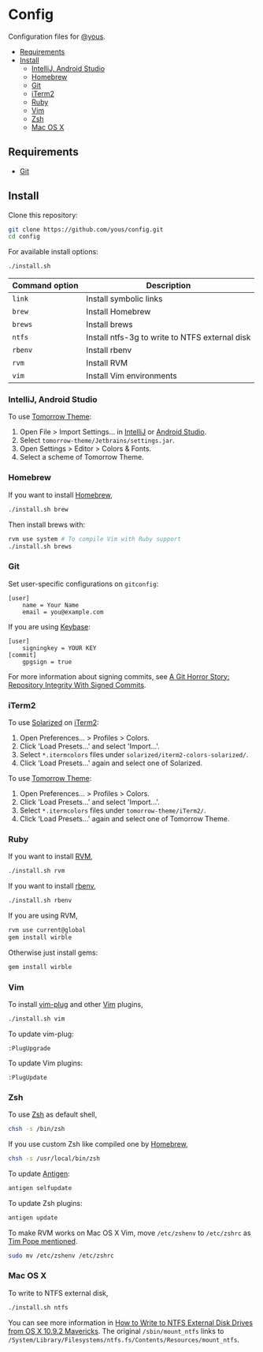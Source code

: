 # Config

Configuration files for [@yous](https://github.com/yous).

- [Requirements](#requirements)
- [Install](#install)
    - [IntelliJ, Android Studio](#intellij-android-studio)
    - [Homebrew](#homebrew)
    - [Git](#git)
    - [iTerm2](#iterm2)
    - [Ruby](#ruby)
    - [Vim](#vim)
    - [Zsh](#zsh)
    - [Mac OS X](#mac-os-x)

## Requirements

- [Git](http://git-scm.com)

## Install

Clone this repository:

``` sh
git clone https://github.com/yous/config.git
cd config
```

For available install options:

``` sh
./install.sh
```

Command option | Description
---------------|-----------------------------------------------
`link`         | Install symbolic links
`brew`         | Install Homebrew
`brews`        | Install brews
`ntfs`         | Install ntfs-3g to write to NTFS external disk
`rbenv`        | Install rbenv
`rvm`          | Install RVM
`vim`          | Install Vim environments

### IntelliJ, Android Studio

To use [Tomorrow Theme](https://github.com/ChrisKempson/Tomorrow-Theme):

1. Open File > Import Settings… in [IntelliJ](http://www.jetbrains.com/idea/) or [Android Studio](http://developer.android.com/sdk/installing/studio.html).
2. Select `tomorrow-theme/Jetbrains/settings.jar`.
3. Open Settings > Editor > Colors & Fonts.
4. Select a scheme of Tomorrow Theme.

### Homebrew

If you want to install [Homebrew](http://brew.sh),

``` sh
./install.sh brew
```

Then install brews with:

``` sh
rvm use system # To compile Vim with Ruby support
./install.sh brews
```

### Git

Set user-specific configurations on `gitconfig`:

```
[user]
	name = Your Name
	email = you@example.com
```

If you are using [Keybase](https://keybase.io):

```
[user]
	signingkey = YOUR KEY
[commit]
	gpgsign = true
```

For more information about signing commits, see [A Git Horror Story: Repository Integrity With Signed Commits](http://mikegerwitz.com/papers/git-horror-story).

### iTerm2

To use [Solarized](https://github.com/altercation/solarized) on [iTerm2](http://www.iterm2.com):

1. Open Preferences… > Profiles > Colors.
2. Click 'Load Presets…' and select 'Import…'.
3. Select `*.itermcolors` files under `solarized/iterm2-colors-solarized/`.
4. Click 'Load Presets…' again and select one of Solarized.

To use [Tomorrow Theme](https://github.com/ChrisKempson/Tomorrow-Theme):

1. Open Preferences… > Profiles > Colors.
2. Click 'Load Presets…' and select 'Import…'.
3. Select `*.itermcolors` files under `tomorrow-theme/iTerm2/`.
4. Click 'Load Presets…' again and select one of Tomorrow Theme.

### Ruby

If you want to install [RVM](http://rvm.io),

``` sh
./install.sh rvm
```

If you want to install [rbenv](https://github.com/sstephenson/rbenv),

``` sh
./install.sh rbenv
```

If you are using RVM,

``` sh
rvm use current@global
gem install wirble
```

Otherwise just install gems:

``` sh
gem install wirble
```

### Vim

To install [vim-plug](https://github.com/junegunn/vim-plug) and other [Vim](http://www.vim.org) plugins,

``` sh
./install.sh vim
```

To update vim-plug:

```
:PlugUpgrade
```

To update Vim plugins:

```
:PlugUpdate
```

### Zsh

To use [Zsh](http://www.zsh.org) as default shell,

``` sh
chsh -s /bin/zsh
```

If you use custom Zsh like compiled one by [Homebrew](http://brew.sh),

``` sh
chsh -s /usr/local/bin/zsh
```

To update [Antigen](http://antigen.sharats.me):

``` sh
antigen selfupdate
```

To update Zsh plugins:

``` sh
antigen update
```

To make RVM works on Mac OS X Vim, move `/etc/zshenv` to `/etc/zshrc` as [Tim Pope mentioned](https://github.com/tpope/vim-rvm#faq).

``` sh
sudo mv /etc/zshenv /etc/zshrc
```

### Mac OS X

To write to NTFS external disk,

``` sh
./install.sh ntfs
```

You can see more information in [How to Write to NTFS External Disk Drives from OS X 10.9.2 Mavericks](http://coolestguidesontheplanet.com/how-to-write-to-a-ntfs-drive-from-os-x-mavericks/). The original `/sbin/mount_ntfs` links to `/System/Library/Filesystems/ntfs.fs/Contents/Resources/mount_ntfs`.
